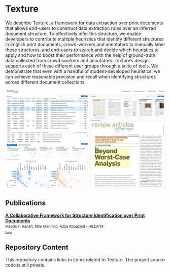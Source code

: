 # Texture

We describe Texture, a framework for data extraction over print documents that allows end-users to construct data extraction rules over an inferred document structure. To effectively infer this structure, we enable developers to contribute multiple heuristics that identify different structures in English print documents, crowd-workers and annotators to manually label these structures, and end-users to search and decide which heuristics to apply and how to boost their performance with the help of ground-truth data collected from crowd-workers and annotators. Texture’s design supports each of these different user groups through a suite of tools. We demonstrate that even with a handful of student-developed heuristics, we can achieve reasonable precision and recall when identifying structures across different document collections.

![screenshot](https://github.com/dtl-nyuad/texture/blob/resources/texture-screenshot.png)


## Publications

**[A Collaborative Framework for Structure Identification over Print Documents](https://github.com/dtl-nyuad/texture/raw/resources/Texture-HILDA19.pdf)**
<br/>
<span style="font-size:80%">Maeda F. Hanafi, Miro Mannino, Azza Abouzied - HILDA'19</span>
<br/>
<span style="font-size:50%">[Poster](https://github.com/dtl-nyuad/texture/raw/resources/texture-poster.png)</span>


## Repository Content

This repository contains links to items related to Texture. The project source code is still private.
